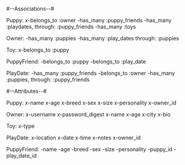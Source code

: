 #--Associations--#

Puppy:
x-belongs_to :owner
-has_many :puppy_friends
-has_many :playdates, through: :puppy_friends
-has_many :toys 

Owner:
-has_many :puppies
-has_many :play_dates through: :puppies

Toy:
x-belongs_to :puppy

PuppyFriend:
-belongs_to :puppy
-belongs_to :play_date

PlayDate:
-has_many :puppy_friends
-belongs_to :owner
-has_many :puppies, through: :puppy_friends

#--Attributes--#

Puppy:
x-name 
x-age
x-breed
x-sex
x-size
x-personality 
x-owner_id

Owner:
x-username
x-password_digest
x-name
x-age
x-city
x-bio

Toy:
x-type


PlayDate:
x-location
x-date 
x-time 
x-notes
x-owner_id

PuppyFriend:
-name 
-age
-breed
-sex
-size
-personality 
-puppy_id 
-play_date_id